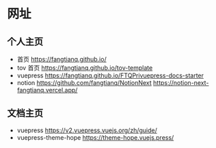 # 网址

## 个人主页

- 首页 <https://fangtianq.github.io/>
- tov 首页 <https://fangtianq.github.io/tov-template>
- vuepress <https://fangtianq.github.io/FTQPrivuepress-docs-starter>
- notion <https://github.com/fangtianq/NotionNext> <https://notion-next-fangtianq.vercel.app/>

## 文档主页

- vuepress <https://v2.vuepress.vuejs.org/zh/guide/>
- vuepress-theme-hope <https://theme-hope.vuejs.press/>
